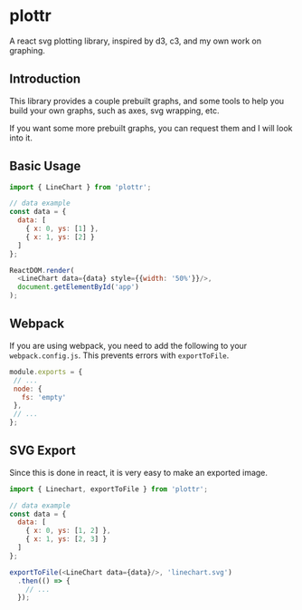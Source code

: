 # plottr
A react svg plotting library, inspired by d3, c3, and my own work on graphing.

## Introduction
This library provides a couple prebuilt graphs, and some tools to help you build
your own graphs, such as axes, svg wrapping, etc.

If you want some more prebuilt graphs, you can request them and I will look into
it.

## Basic Usage

```js
import { LineChart } from 'plottr';

// data example
const data = {
  data: [
    { x: 0, ys: [1] },
    { x: 1, ys: [2] }
  ]
};

ReactDOM.render(
  <LineChart data={data} style={{width: '50%'}}/>,
  document.getElementById('app')
);
```

## Webpack
If you are using webpack, you need to add the following to your `webpack.config.js`.
This prevents errors with `exportToFile`.

```js
module.exports = {
 // ...
 node: {
   fs: 'empty'
 },
 // ...
};
```

## SVG Export
Since this is done in react, it is very easy to make an exported image.

```js
import { Linechart, exportToFile } from 'plottr';

// data example
const data = {
  data: [
    { x: 0, ys: [1, 2] },
    { x: 1, ys: [2, 3] }
  ]
};

exportToFile(<LineChart data={data}/>, 'linechart.svg')
  .then(() => {
    // ...
  });
```
